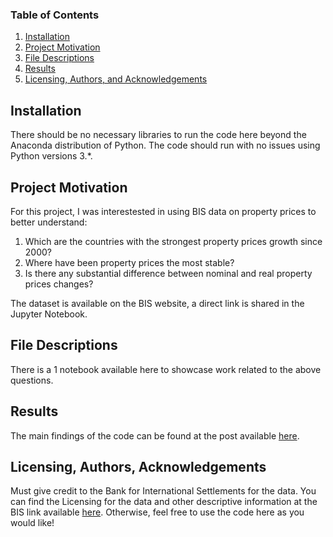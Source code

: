 ### Table of Contents

1. [Installation](#installation)
2. [Project Motivation](#motivation)
3. [File Descriptions](#files)
4. [Results](#results)
5. [Licensing, Authors, and Acknowledgements](#licensing)

## Installation <a name="installation"></a>

There should be no necessary libraries to run the code here beyond the Anaconda distribution of Python.  The code should run with no issues using Python versions 3.*.

## Project Motivation<a name="motivation"></a>

For this project, I was interestested in using BIS data on property prices to better understand:

1. Which are the countries with the strongest property prices growth since 2000?
2. Where have been property prices the most stable?
3. Is there any substantial difference between nominal and real property prices changes? 

The dataset is available on the BIS website, a direct link is shared in the Jupyter Notebook.

## File Descriptions <a name="files"></a>

There is a 1 notebook available here to showcase work related to the above questions. 

## Results<a name="results"></a>

The main findings of the code can be found at the post available [here](https://medium.com/).

## Licensing, Authors, Acknowledgements<a name="licensing"></a>

Must give credit to the Bank for International Settlements for the data. You can find the Licensing for the data and other descriptive information at the BIS link available [here](https://www.bis.org/terms_statistics.htm).  Otherwise, feel free to use the code here as you would like! 
